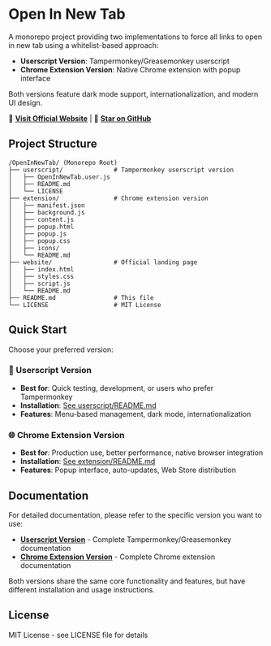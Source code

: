 # Open In New Tab

A monorepo project providing two implementations to force all links to open in new tab using a whitelist-based approach:

-   **Userscript Version**: Tampermonkey/Greasemonkey userscript
-   **Chrome Extension Version**: Native Chrome extension with popup interface

Both versions feature dark mode support, internationalization, and modern UI design.

📖 **[Visit Official Website](website/)** | 🌟 **[Star on GitHub](https://github.com/xiaowulang-turbo/OpenInNewTab)**

## Project Structure

```
/OpenInNewTab/ (Monorepo Root)
├── userscript/              # Tampermonkey userscript version
│   ├── OpenInNewTab.user.js
│   ├── README.md
│   └── LICENSE
├── extension/               # Chrome extension version
│   ├── manifest.json
│   ├── background.js
│   ├── content.js
│   ├── popup.html
│   ├── popup.js
│   ├── popup.css
│   ├── icons/
│   └── README.md
├── website/                 # Official landing page
│   ├── index.html
│   ├── styles.css
│   ├── script.js
│   └── README.md
├── README.md                # This file
└── LICENSE                  # MIT License
```

## Quick Start

Choose your preferred version:

### 🚀 Userscript Version

-   **Best for**: Quick testing, development, or users who prefer Tampermonkey
-   **Installation**: [See userscript/README.md](userscript/README.md#installation)
-   **Features**: Menu-based management, dark mode, internationalization

### 🌐 Chrome Extension Version

-   **Best for**: Production use, better performance, native browser integration
-   **Installation**: [See extension/README.md](extension/README.md#installation)
-   **Features**: Popup interface, auto-updates, Web Store distribution

## Documentation

For detailed documentation, please refer to the specific version you want to use:

-   **[Userscript Version](userscript/README.md)** - Complete Tampermonkey/Greasemonkey documentation
-   **[Chrome Extension Version](extension/README.md)** - Complete Chrome extension documentation

Both versions share the same core functionality and features, but have different installation and usage instructions.

## License

MIT License - see LICENSE file for details
